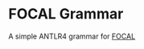# FOCAL Grammar

A simple ANTLR4 grammar for [FOCAL](https://en.wikipedia.org/wiki/FOCAL_(programming_language))
